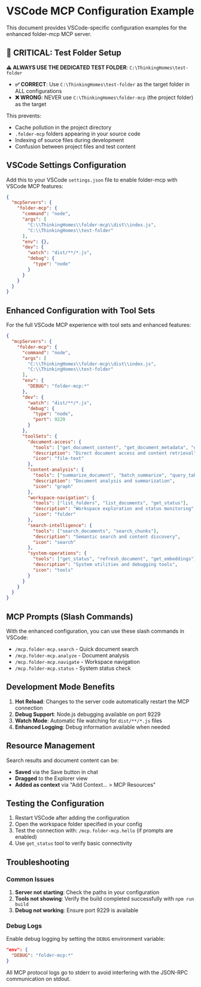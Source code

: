 # VSCode MCP Configuration Example

This document provides VSCode-specific configuration examples for the enhanced folder-mcp MCP server.

## 🚨 CRITICAL: Test Folder Setup

**⚠️ ALWAYS USE THE DEDICATED TEST FOLDER**: `C:\ThinkingHomes\test-folder`

- **✅ CORRECT**: Use `C:\ThinkingHomes\test-folder` as the target folder in ALL configurations
- **❌ WRONG**: NEVER use `C:\ThinkingHomes\folder-mcp` (the project folder) as the target

This prevents:
- Cache pollution in the project directory
- `.folder-mcp` folders appearing in your source code
- Indexing of source files during development
- Confusion between project files and test content

## VSCode Settings Configuration

Add this to your VSCode `settings.json` file to enable folder-mcp with VSCode MCP features:

```json
{
  "mcpServers": {
    "folder-mcp": {
      "command": "node",
      "args": [
        "C:\\ThinkingHomes\\folder-mcp\\dist\\index.js",
        "C:\\ThinkingHomes\\test-folder"  
      ],
      "env": {},
      "dev": {
        "watch": "dist/**/*.js",
        "debug": { 
          "type": "node" 
        }
      }
    }
  }
}
```

## Enhanced Configuration with Tool Sets

For the full VSCode MCP experience with tool sets and enhanced features:

```json
{
  "mcpServers": {
    "folder-mcp": {
      "command": "node",
      "args": [
        "C:\\ThinkingHomes\\folder-mcp\\dist\\index.js",
        "C:\\ThinkingHomes\\test-folder"
      ],
      "env": {
        "DEBUG": "folder-mcp:*"
      },
      "dev": {
        "watch": "dist/**/*.js",
        "debug": { 
          "type": "node",
          "port": 9229
        }
      },
      "toolSets": {
        "document-access": {
          "tools": ["get_document_content", "get_document_metadata", "get_chunks"],
          "description": "Direct document access and content retrieval",
          "icon": "file-text"
        },
        "content-analysis": {
          "tools": ["summarize_document", "batch_summarize", "query_table"],
          "description": "Document analysis and summarization", 
          "icon": "graph"
        },
        "workspace-navigation": {
          "tools": ["list_folders", "list_documents", "get_status"],
          "description": "Workspace exploration and status monitoring",
          "icon": "folder"
        },
        "search-intelligence": {
          "tools": ["search_documents", "search_chunks"],
          "description": "Semantic search and content discovery",
          "icon": "search"
        },
        "system-operations": {
          "tools": ["get_status", "refresh_document", "get_embeddings"],
          "description": "System utilities and debugging tools",
          "icon": "tools"
        }
      }
    }
  }
}
```

## MCP Prompts (Slash Commands)

With the enhanced configuration, you can use these slash commands in VSCode:

- `/mcp.folder-mcp.search` - Quick document search
- `/mcp.folder-mcp.analyze` - Document analysis
- `/mcp.folder-mcp.navigate` - Workspace navigation
- `/mcp.folder-mcp.status` - System status check

## Development Mode Benefits

1. **Hot Reload**: Changes to the server code automatically restart the MCP connection
2. **Debug Support**: Node.js debugging available on port 9229
3. **Watch Mode**: Automatic file watching for `dist/**/*.js` files
4. **Enhanced Logging**: Debug information available when needed

## Resource Management

Search results and document content can be:
- **Saved** via the Save button in chat
- **Dragged** to the Explorer view
- **Added as context** via "Add Context... > MCP Resources"

## Testing the Configuration

1. Restart VSCode after adding the configuration
2. Open the workspace folder specified in your config
3. Test the connection with: `/mcp.folder-mcp.hello` (if prompts are enabled)
4. Use `get_status` tool to verify basic connectivity

## Troubleshooting

### Common Issues

1. **Server not starting**: Check the paths in your configuration
2. **Tools not showing**: Verify the build completed successfully with `npm run build`
3. **Debug not working**: Ensure port 9229 is available

### Debug Logs

Enable debug logging by setting the `DEBUG` environment variable:
```json
"env": {
  "DEBUG": "folder-mcp:*"
}
```

All MCP protocol logs go to stderr to avoid interfering with the JSON-RPC communication on stdout.
